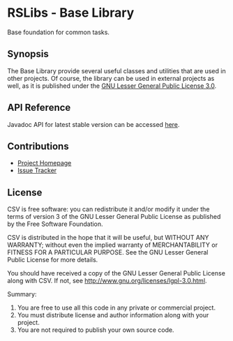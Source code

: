 # RSLibs - Base Library
Base foundation for common tasks.

## Synopsis
The Base Library provide several useful classes and utilities that are used in other projects. 
Of course, the library can be used in external projects as well, as it is published under the 
[GNU Lesser General Public License 3.0](http://www.gnu.org/licenses/lgpl-3.0.html).

## API Reference

Javadoc API for latest stable version can be accessed [here](https://download.ralph-schuster.eu/eu.ralph-schuster.libs/STABLE/baselib/apidocs/index.html).

## Contributions

 * [Project Homepage](https://techblog.ralph-schuster.eu/rs-library/baselib/)
 * [Issue Tracker](http://jira.ralph-schuster.eu/)
 
## License

CSV is free software: you can redistribute it and/or modify it under the terms of version 3 of the GNU 
Lesser General Public  License as published by the Free Software Foundation.

CSV is distributed in the hope that it will be useful, but WITHOUT ANY WARRANTY; without even the implied 
warranty of MERCHANTABILITY or FITNESS FOR A PARTICULAR PURPOSE.  See the GNU Lesser General Public 
License for more details.

You should have received a copy of the GNU Lesser General Public License along with CSV.  If not, see 
<http://www.gnu.org/licenses/lgpl-3.0.html>.

Summary:
 1. You are free to use all this code in any private or commercial project. 
 2. You must distribute license and author information along with your project.
 3. You are not required to publish your own source code.


         